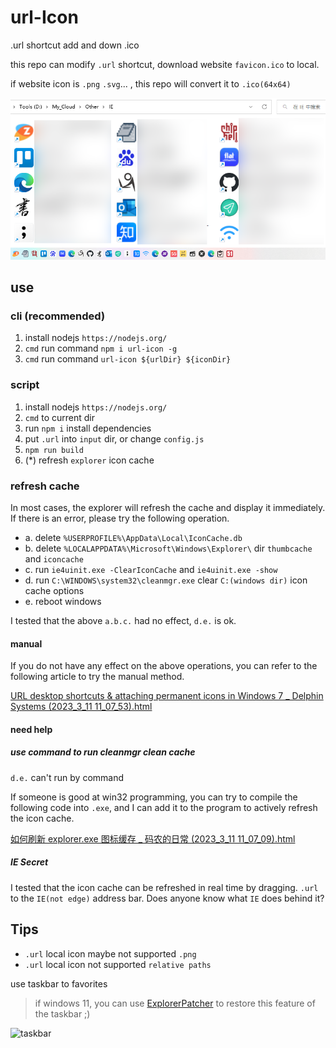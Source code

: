 # url-Icon

.url shortcut add and down .ico

this repo can modify `.url` shortcut, download website `favicon.ico` to local.

if website icon is `.png` `.svg`... , this repo will convert it to `.ico(64x64)`

![icon](./docs/icon.png)

## use

### cli (recommended)

1. install nodejs `https://nodejs.org/`
2. `cmd` run command `npm i url-icon -g`
3. `cmd` run command `url-icon ${urlDir} ${iconDir}`

### script

1. install nodejs `https://nodejs.org/`
2. `cmd` to current dir
3. run `npm i` install dependencies
4. put `.url` into `input` dir, or change `config.js`
5. `npm run build`
6. (\*) refresh `explorer` icon cache

### refresh cache

In most cases, the explorer will refresh the cache and display it immediately. If there is an error, please try the following operation.

-   a. delete `%USERPROFILE%\AppData\Local\IconCache.db`
-   b. delete `%LOCALAPPDATA%\Microsoft\Windows\Explorer\` dir `thumbcache` and `iconcache`
-   c. run `ie4uinit.exe -ClearIconCache` and `ie4uinit.exe -show`
-   d. run `C:\WINDOWS\system32\cleanmgr.exe` clear `C:(windows dir)` icon cache options
-   e. reboot windows

I tested that the above `a.b.c.` had no effect, `d.e.` is ok.

#### manual

If you do not have any effect on the above operations, you can refer to the following article to try the manual method.

[URL desktop shortcuts & attaching permanent icons in Windows 7 \_ Delphin Systems (2023_3_11 11_07_53).html](<./docs/refreshCache/URL%20desktop%20shortcuts%20%26%20attaching%20permanent%20icons%20in%20Windows%207%20_%20Delphin%20Systems%20(2023_3_11%2011_07_53).html>)

#### need help

##### use command to run cleanmgr clean cache

`d.e.` can't run by command

If someone is good at win32 programming, you can try to compile the following code into `.exe`, and I can add it to the program to actively refresh the icon cache.

[如何刷新 explorer.exe 图标缓存 \_ 码农的日常 (2023_3_11 11_07_09).html](<./docs/refreshCache/%E5%A6%82%E4%BD%95%E5%88%B7%E6%96%B0explorer.exe%E5%9B%BE%E6%A0%87%E7%BC%93%E5%AD%98%20_%20%E7%A0%81%E5%86%9C%E7%9A%84%E6%97%A5%E5%B8%B8%20(2023_3_11%2011_07_09).html>)

##### IE Secret

I tested that the icon cache can be refreshed in real time by dragging. `.url` to the `IE(not edge)` address bar. Does anyone know what `IE` does behind it?

## Tips

-   `.url` local icon maybe not supported `.png`
-   `.url` local icon not supported `relative paths`

use taskbar to favorites

> if windows 11, you can use [ExplorerPatcher](https://github.com/valinet/ExplorerPatcher) to restore this feature of the taskbar ;)

![taskbar](./docs/taskbar.gif)
